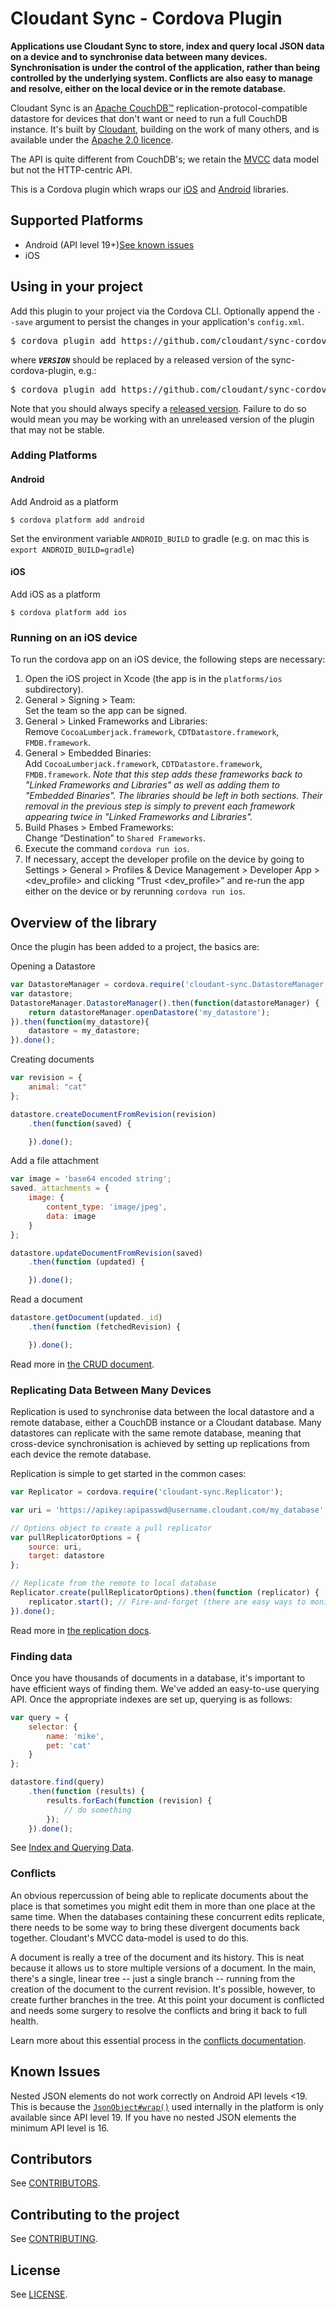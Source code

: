 # Cloudant Sync - Cordova Plugin

**Applications use Cloudant Sync to store, index and query local JSON data on a
device and to synchronise data between many devices. Synchronisation is under
the control of the application, rather than being controlled by the underlying
system. Conflicts are also easy to manage and resolve, either on the local
device or in the remote database.**

Cloudant Sync is an [Apache CouchDB&trade;][acdb]
replication-protocol-compatible datastore for
devices that don't want or need to run a full CouchDB instance. It's built
by [Cloudant](https://cloudant.com), building on the work of many others, and
is available under the [Apache 2.0 licence][ap2].

[ap2]: https://github.com/cloudant/sync-cordova-plugin/blob/master/LICENSE
[acdb]: http://couchdb.apache.org/

The API is quite different from CouchDB's; we retain the
[MVCC](http://en.wikipedia.org/wiki/Multiversion_concurrency_control) data
model but not the HTTP-centric API.

This is a Cordova plugin which wraps our [iOS][ios] and [Android][android]
libraries.

[ios]: https://github.com/cloudant/CDTDatastore
[android]: https://github.com/cloudant/sync-android

## Supported Platforms

* Android (API level 19+)[See known issues](#known-issues)
* iOS

## Using in your project

Add this plugin to your project via the Cordova CLI. Optionally append the
`--save` argument to persist the changes in your application's `config.xml`.

<pre>
$ cordova plugin add https://github.com/cloudant/sync-cordova-plugin#<b><i>VERSION</i></b>
</pre>

where **_`VERSION`_** should be replaced by a released version of the
sync-cordova-plugin, e.g.:

<pre>
$ cordova plugin add https://github.com/cloudant/sync-cordova-plugin#0.3.0
</pre>

Note that you should always specify a [released version](https://github.com/cloudant/sync-cordova-plugin/releases). Failure to do so would
mean you may be working with an unreleased version of the plugin that may not
be stable.

### Adding Platforms

#### Android
Add Android as a platform
```console
$ cordova platform add android
```

Set the environment variable `ANDROID_BUILD` to gradle (e.g. on mac this is `export ANDROID_BUILD=gradle`)

#### iOS
Add iOS as a platform
```console
$ cordova platform add ios
```

### Running on an iOS device

To run the cordova app on an iOS device, the following steps are necessary:
1. Open the iOS project in Xcode (the app is in the `platforms/ios` subdirectory).
1. General > Signing > Team:<br/>
   Set the team so the app can be signed.
1. General > Linked Frameworks and Libraries:<br/>
   Remove `CocoaLumberjack.framework`, `CDTDatastore.framework`, `FMDB.framework`.
1. General > Embedded Binaries:<br/>
   Add `CocoaLumberjack.framework`, `CDTDatastore.framework`, `FMDB.framework`.
   _Note that this step adds these frameworks back to "Linked Frameworks and Libraries"
   as well as adding them to "Embedded Binaries". The libraries should be left in both
   sections. Their removal in the previous step is simply to prevent each framework appearing
   twice in "Linked Frameworks and Libraries"._
1. Build Phases > Embed Frameworks:<br/>
   Change “Destination” to `Shared Frameworks`.
1. Execute the command `cordova run ios`.
1. If necessary, accept the developer profile on the device by going to
   Settings > General > Profiles & Device Management > Developer App > <dev_profile>
   and clicking “Trust <dev_profile>” and re-run the app either on the device or
   by rerunning `cordova run ios`.

## Overview of the library

Once the plugin has been added to a project, the basics are:

Opening a Datastore
```js
var DatastoreManager = cordova.require('cloudant-sync.DatastoreManager');
var datastore;
DatastoreManager.DatastoreManager().then(function(datastoreManager) {
    return datastoreManager.openDatastore('my_datastore');
}).then(function(my_datastore){
    datastore = my_datastore;
}).done();
```

Creating documents
```js
var revision = {
    animal: "cat"
};

datastore.createDocumentFromRevision(revision)
    .then(function(saved) {

    }).done();
```

Add a file attachment
```js
var image = 'base64 encoded string';
saved._attachments = {
    image: {
        content_type: 'image/jpeg',
        data: image
    }
};

datastore.updateDocumentFromRevision(saved)
    .then(function (updated) {

    }).done();
```

Read a document
```js
datastore.getDocument(updated._id)
    .then(function (fetchedRevision) {

    }).done();
```

Read more in [the CRUD document](doc/crud.md).

### Replicating Data Between Many Devices

Replication is used to synchronise data between the local datastore and a
remote database, either a CouchDB instance or a Cloudant database. Many
datastores can replicate with the same remote database, meaning that
cross-device synchronisation is achieved by setting up replications from each
device the remote database.

Replication is simple to get started in the common cases:

```js
var Replicator = cordova.require('cloudant-sync.Replicator');

var uri = 'https://apikey:apipasswd@username.cloudant.com/my_database';

// Options object to create a pull replicator
var pullReplicatorOptions = {
    source: uri,
    target: datastore
};

// Replicate from the remote to local database
Replicator.create(pullReplicatorOptions).then(function (replicator) {
    replicator.start(); // Fire-and-forget (there are easy ways to monitor the state too)
}).done();
```

Read more in [the replication docs](doc/replication.md).

### Finding data

Once you have thousands of documents in a database, it's important to have
efficient ways of finding them. We've added an easy-to-use querying API. Once
the appropriate indexes are set up, querying is as follows:

```js
var query = {
    selector: {
        name: 'mike',
        pet: 'cat'
    }
};

datastore.find(query)
    .then(function (results) {
        results.forEach(function (revision) {
            // do something
        });
    }).done();
```

See [Index and Querying Data](doc/query.md).

### Conflicts

An obvious repercussion of being able to replicate documents about the place
is that sometimes you might edit them in more than one place at the same time.
When the databases containing these concurrent edits replicate, there needs
to be some way to bring these divergent documents back together. Cloudant's
MVCC data-model is used to do this.

A document is really a tree of the document and its history. This is neat
because it allows us to store multiple versions of a document. In the main,
there's a single, linear tree -- just a single branch -- running from the
creation of the document to the current revision. It's possible, however,
to create further branches in the tree. At this point your document is
conflicted and needs some surgery to resolve the conflicts and bring it
back to full health.

Learn more about this essential process in the
[conflicts documentation](doc/conflicts.md).

## Known Issues

Nested JSON elements do not work correctly on Android API levels <19. This is because the
[`JsonObject#wrap()`](https://developer.android.com/reference/org/json/JSONObject.html#wrap(java.lang.Object))
used internally in the platform is only available since API level 19.
If you have no nested JSON elements the minimum API level is 16.

## Contributors

See [CONTRIBUTORS](CONTRIBUTORS).

## Contributing to the project

See [CONTRIBUTING](CONTRIBUTING.md).

## License

See [LICENSE](LICENSE).
